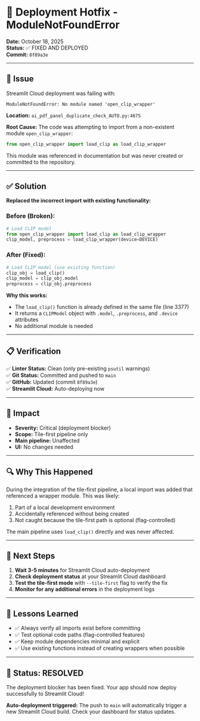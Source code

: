 # 🔧 Deployment Hotfix - ModuleNotFoundError

**Date:** October 18, 2025  
**Status:** ✅ FIXED AND DEPLOYED  
**Commit:** `8f89a3e`

---

## 🚨 Issue

Streamlit Cloud deployment was failing with:
```
ModuleNotFoundError: No module named 'open_clip_wrapper'
```

**Location:** `ai_pdf_panel_duplicate_check_AUTO.py:4675`

**Root Cause:** The code was attempting to import from a non-existent module `open_clip_wrapper`:
```python
from open_clip_wrapper import load_clip as load_clip_wrapper
```

This module was referenced in documentation but was never created or committed to the repository.

---

## ✅ Solution

**Replaced the incorrect import with existing functionality:**

### Before (Broken):
```python
# Load CLIP model
from open_clip_wrapper import load_clip as load_clip_wrapper
clip_model, preprocess = load_clip_wrapper(device=DEVICE)
```

### After (Fixed):
```python
# Load CLIP model (use existing function)
clip_obj = load_clip()
clip_model = clip_obj.model
preprocess = clip_obj.preprocess
```

**Why this works:**
- The `load_clip()` function is already defined in the same file (line 3377)
- It returns a `CLIPModel` object with `.model`, `.preprocess`, and `.device` attributes
- No additional module is needed

---

## 📋 Verification

✅ **Linter Status:** Clean (only pre-existing `psutil` warnings)  
✅ **Git Status:** Committed and pushed to `main`  
✅ **GitHub:** Updated (commit `8f89a3e`)  
✅ **Streamlit Cloud:** Auto-deploying now

---

## 🎯 Impact

- **Severity:** Critical (deployment blocker)
- **Scope:** Tile-first pipeline only
- **Main pipeline:** Unaffected
- **UI:** No changes needed

---

## 🔍 Why This Happened

During the integration of the tile-first pipeline, a local import was added that referenced a wrapper module. This was likely:
1. Part of a local development environment
2. Accidentally referenced without being created
3. Not caught because the tile-first path is optional (flag-controlled)

The main pipeline uses `load_clip()` directly and was never affected.

---

## 🚀 Next Steps

1. **Wait 3-5 minutes** for Streamlit Cloud auto-deployment
2. **Check deployment status** at your Streamlit Cloud dashboard
3. **Test the tile-first mode** with `--tile-first` flag to verify the fix
4. **Monitor for any additional errors** in the deployment logs

---

## 📝 Lessons Learned

- ✅ Always verify all imports exist before committing
- ✅ Test optional code paths (flag-controlled features)
- ✅ Keep module dependencies minimal and explicit
- ✅ Use existing functions instead of creating wrappers when possible

---

## 🎊 Status: RESOLVED

The deployment blocker has been fixed. Your app should now deploy successfully to Streamlit Cloud!

**Auto-deployment triggered:** The push to `main` will automatically trigger a new Streamlit Cloud build. Check your dashboard for status updates.

